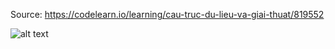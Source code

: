 Source: https://codelearn.io/learning/cau-truc-du-lieu-va-giai-thuat/819552

![alt text](https://www.notion.so/Linear-Search-1-5ef3a7cf658d4bc88f43769a13fe702f#ca837a24714e4edeba4597187f291e99)